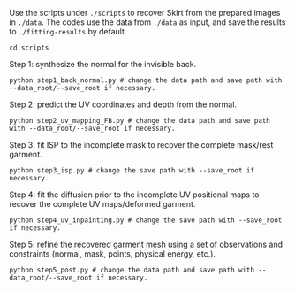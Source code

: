 Use the scripts under `./scripts` to recover Skirt from the prepared images in `./data`. The codes use the data from `./data` as input, and save the results to `./fitting-results` by default.
```
cd scripts
```

Step 1: synthesize the normal for the invisible back.
```
python step1_back_normal.py # change the data path and save path with --data_root/--save_root if necessary.
```

Step 2: predict the UV coordinates and depth from the normal.
```
python step2_uv_mapping_FB.py # change the data path and save path with --data_root/--save_root if necessary.
```

Step 3: fit ISP to the incomplete mask to recover the complete mask/rest garment.
```
python step3_isp.py # change the save path with --save_root if necessary.
```

Step 4: fit the diffusion prior to the incomplete UV positional maps to recover the complete UV maps/deformed garment.
```
python step4_uv_inpainting.py # change the save path with --save_root if necessary.
```

Step 5: refine the recovered garment mesh using a set of observations and constraints (normal, mask, points, physical energy, etc.).
```
python step5_post.py # change the data path and save path with --data_root/--save_root if necessary.
```